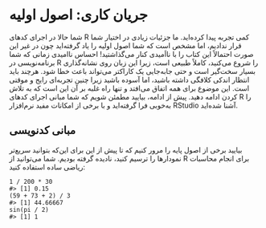 # جریان کاری: اصول اولیه

شما حالا در اجرای کدهای R کمی تجربه پیدا کرده‌اید. ما جزئیات زیادی در اختیار شما قرار ندادیم، اما مشخص است که شما اصول اولیه را یاد گرفته‌اید چون در غیر این صورت احتمالاً این کتاب را با نااَمیدی کنار می‌گذاشتید!
احساس ناامیدی زمانی که شما برنامه‌نویسی در R را شروع می‌کنید، کاملاً طبیعی است، زیرا این زبان روی نشانه‌گذاری بسیار سخت‌گیر است و حتی جابه‌جایی یک کاراکتر می‌تواند باعث خطا شود.
هرچند باید انتظار اندکی کلافگی داشته باشید، اما آسوده باشید زیرا چنین تجربه‌ای رایج و موقتی است. این موضوع برای همه اتفاق می‌افتد و تنها راه غلبه بر آن این است که به تلاش کردن ادامه دهید.
پیش از ادامه، بیایید مطمئن شویم که شما مبانی اجرای کدهای R را به‌خوبی فرا گرفته‌اید و با برخی از امکانات مفید نرم‌افزار RStudio آشنا شده‌اید.

## مبانی کدنویسی

بیایید برخی از اصول پایه را مرور کنیم که تا پیش‌ از این برای این‌که بتوانید سریع‌تر نمودارها را ترسیم کنید، نادیده گرفته‌ بودیم. شما می‌توانید از R برای انجام محاسبات ریاضی ساده استفاده کنید:
```{r}
1 / 200 * 30
#> [1] 0.15
(59 + 73 + 2) / 3
#> [1] 44.66667
sin(pi / 2)
#> [1] 1
```
